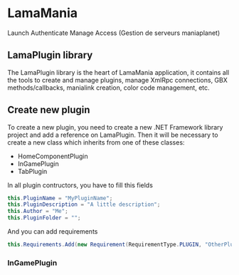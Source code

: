 # LamaMania
Launch Authenticate Manage Access (Gestion de serveurs maniaplanet)

## LamaPlugin library
The LamaPlugin library is the heart of LamaMania application, it contains all the tools to create and manage plugins, manage XmlRpc connections, GBX methods/callbacks, manialink creation, color code management, etc.

## Create new plugin
To create a new plugin, you need to create a new .NET Framework library project
and add a reference on LamaPlugin. Then it will be necessary to create a new class which inherits from one of these classes:
- HomeComponentPlugin
- InGamePlugin
- TabPlugin

In all plugin contructors, you have to fill this fields
```csharp
this.PluginName = "MyPluginName";
this.PluginDescription = "A little description";
this.Author = "Me";
this.PluginFolder = "";
```

And you can add requirements
```csharp
this.Requirements.Add(new Requirement(RequirementType.PLUGIN, "OtherPlugin"));
```

### InGamePlugin



